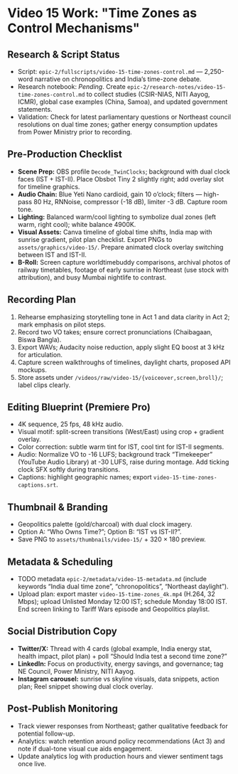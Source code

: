 # Video 15 Work: "Time Zones as Control Mechanisms"

## Research & Script Status
- Script: `epic-2/fullscripts/video-15-time-zones-control.md` — 2,250-word narrative on chronopolitics and India’s time-zone debate.
- Research notebook: _Pending_. Create `epic-2/research-notes/video-15-time-zones-control.md` to collect studies (CSIR-NIAS, NITI Aayog, ICMR), global case examples (China, Samoa), and updated government statements.
- Validation: Check for latest parliamentary questions or Northeast council resolutions on dual time zones; gather energy consumption updates from Power Ministry prior to recording.

## Pre-Production Checklist
- **Scene Prep:** OBS profile `Decode_TwinClocks`; background with dual clock faces (IST + IST-II). Place Obsbot Tiny 2 slightly right; add overlay slot for timeline graphics.
- **Audio Chain:** Blue Yeti Nano cardioid, gain 10 o’clock; filters — high-pass 80 Hz, RNNoise, compressor (-18 dB), limiter -3 dB. Capture room tone.
- **Lighting:** Balanced warm/cool lighting to symbolize dual zones (left warm, right cool); white balance 4900K.
- **Visual Assets:** Canva timeline of global time shifts, India map with sunrise gradient, pilot plan checklist. Export PNGs to `assets/graphics/video-15/`. Prepare animated clock overlay switching between IST and IST-II.
- **B-Roll:** Screen capture worldtimebuddy comparisons, archival photos of railway timetables, footage of early sunrise in Northeast (use stock with attribution), and busy Mumbai nightlife to contrast.

## Recording Plan
1. Rehearse emphasizing storytelling tone in Act 1 and data clarity in Act 2; mark emphasis on pilot steps.  
2. Record two VO takes; ensure correct pronunciations (Chaibagaan, Biswa Bangla).  
3. Export WAVs; Audacity noise reduction, apply slight EQ boost at 3 kHz for articulation.  
4. Capture screen walkthroughs of timelines, daylight charts, proposed API mockups.  
5. Store assets under `/videos/raw/video-15/{voiceover,screen,broll}/`; label clips clearly.

## Editing Blueprint (Premiere Pro)
- 4K sequence, 25 fps, 48 kHz audio.  
- Visual motif: split-screen transitions (West/East) using crop + gradient overlay.  
- Color correction: subtle warm tint for IST, cool tint for IST-II segments.  
- Audio: Normalize VO to -16 LUFS; background track “Timekeeper” (YouTube Audio Library) at -30 LUFS, raise during montage. Add ticking clock SFX softly during transitions.  
- Captions: highlight geographic names; export `video-15-time-zones-captions.srt`.

## Thumbnail & Branding
- Geopolitics palette (gold/charcoal) with dual clock imagery.  
- Option A: “Who Owns Time?”; Option B: “IST vs IST-II?”.  
- Save PNG to `assets/thumbnails/video-15/` + 320 × 180 preview.

## Metadata & Scheduling
- TODO metadata `epic-2/metadata/video-15-metadata.md` (include keywords “India dual time zone”, “chronopolitics”, “Northeast daylight”).  
- Upload plan: export master `video-15-time-zones_4k.mp4` (H.264, 32 Mbps); upload Unlisted Monday 12:00 IST; schedule Monday 18:00 IST. End screen linking to Tariff Wars episode and Geopolitics playlist.

## Social Distribution Copy
- **Twitter/X:** Thread with 4 cards (global example, India energy stat, health impact, pilot plan) + poll “Should India test a second time zone?”  
- **LinkedIn:** Focus on productivity, energy savings, and governance; tag NE Council, Power Ministry, NITI Aayog.  
- **Instagram carousel:** sunrise vs skyline visuals, data snippets, action plan; Reel snippet showing dual clock overlay.

## Post-Publish Monitoring
- Track viewer responses from Northeast; gather qualitative feedback for potential follow-up.  
- Analytics: watch retention around policy recommendations (Act 3) and note if dual-tone visual cue aids engagement.  
- Update analytics log with production hours and viewer sentiment tags once live.
